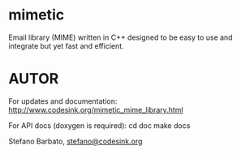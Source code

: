# mimetic
Email library (MIME) written in C++ designed to be easy to use and integrate but yet fast and efficient.


# AUTOR

For updates and documentation:
    http://www.codesink.org/mimetic_mime_library.html

For API docs (doxygen is required):
    cd doc
    make docs

Stefano Barbato, stefano@codesink.org
